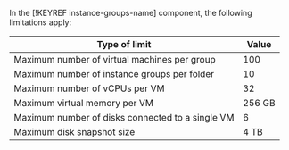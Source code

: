 In the [!KEYREF instance-groups-name] component, the following limitations apply:

| Type of limit | Value |
| ----- | ----- |
| Maximum number of virtual machines per group | 100 |
| Maximum number of instance groups per folder | 10 |
| Maximum number of vCPUs per VM | 32 |
| Maximum virtual memory per VM | 256 GB |
| Maximum number of disks connected to a single VM | 6 |
| Maximum disk snapshot size | 4 TB |
